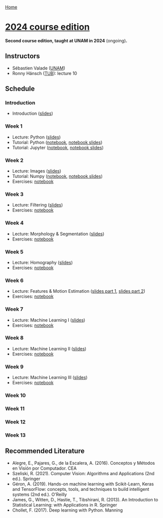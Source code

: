[Home](../index.md)

# <u>2024 course edition</u>
**Second course edition, taught at UNAM in 2024** (ongoing)**.** 

## Instructors
* Sébastien Valade ([UNAM](https://svalade.github.io/))
* Ronny Hänsch ([TUB](https://www.tu.berlin/cv/ueber-uns/manuel-woellhaf)): lecture 10

## Schedule

### Introduction 
* Introduction ([slides](./lectures/CV4GS_00_introduction.pdf))
  
### Week 1
* Lecture: Python ([slides](./lectures/CV4GS_01_lecture.pdf))
* Tutorial: Python ([notebook](./exercises/01/CV4GS_01_python-tutorial.ipynb), [notebook slides](./exercises/01/CV4GS_01_python-tutorial.slides.html))
* Tutorial: Jupyter ([notebook](./exercises/01/CV4GS_01_jupyter-tutorial.ipynb), [notebook slides](./exercises/01/CV4GS_01_jupyter-tutorial.slides.html))

### Week 2
* Lecture: Images ([slides](./lectures/CV4GS_02_lecture.pdf))
* Tutorial: Numpy ([notebook](./exercises/02/CV4GS_02_numpy-tutorial.ipynb), [notebook slides](./exercises/02/CV4GS_02_numpy-tutorial.slides.html))
* Exercises: [notebook](./exercises/02/CV4GS_02_exercises.ipynb)

### Week 3
* Lecture: Filtering ([slides](./lectures/CV4GS_03_lecture.pdf))
* Exercises: [notebook](./exercises/03/exercises.ipynb)

### Week 4
* Lecture: Morphology & Segmentation ([slides](./lectures/CV4GS_04_lecture.pdf))
* Exercises: [notebook](./exercises/04/exercises.ipynb)

### Week 5
* Lecture: Homography ([slides](./lectures/CV4GS_05_lecture.pdf))
* Exercises: [notebook](./exercises/05/exercises.ipynb)

### Week 6
* Lecture: Features & Motion Estimation ([slides part 1](./lectures/CV4GS_06_lecture_features.pdf), [slides part 2](./lectures/CV4GS_06_lecture_motion.pdf))
* Exercises: [notebook](./exercises/06/exercises.ipynb)

### Week 7
* Lecture: Machine Learning I ([slides](./lectures/CV4GS_07_lecture.pdf))
* Exercises: [notebook](./exercises/07/exercises.ipynb)

### Week 8
* Lecture: Machine Learning II ([slides](./lectures/CV4GS_08_lecture.pdf))
* Exercises: [notebook](./exercises/08/exercises.ipynb)

### Week 9
* Lecture: Machine Learning III ([slides](./lectures/CV4GS_09_lecture.pdf))
* Exercises: [notebook](./exercises/09/exercises.ipynb)

### Week 10
<!-- * Lecture: Machine Learning IV
* Exercises: [notebook](./exercises/10/exercises.ipynb) -->

### Week 11
<!-- * Lecture: Deep Learning I ([slides](./lectures/CV4GS_11_lecture.pdf))
* Exercises: -->

### Week 12
<!-- * Lecture: Deep Learning II ([slides](./lectures/CV4GS_12_lecture.pdf))
* Exercises: -->

### Week 13
<!-- * Lecture: Deep Learning III ([slides](./lectures/CV4GS_13_lecture.pdf))
* Exercises: -->

## Recommended Literature
* Alegre, E., Pajares, G., de la Escalera, A. (2016). Conceptos y Métodos en Visión por Computador. CEA
* Szeliski, R. (2021). Computer Vision: Algorithms and Applications (2nd ed.). Springer
* Géron, A. (2019). Hands-on machine learning with Scikit-Learn, Keras and TensorFlow: concepts, tools, and techniques to build intelligent systems (2nd ed.). O'Reilly
* James, G., Witten, D., Hastie, T., Tibshirani, R. (2013). An Introduction to Statistical Learning: with Applications in R. Springer
* Chollet, F. (2017). Deep learning with Python. Manning